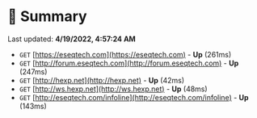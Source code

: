 # 📖 Summary
Last updated: **4/19/2022, 4:57:24 AM**

- `GET` [https://eseqtech.com](https://eseqtech.com) - **Up** (261ms)
- `GET` [http://forum.eseqtech.com](http://forum.eseqtech.com) - **Up** (247ms)
- `GET` [http://hexp.net](http://hexp.net) - **Up** (42ms)
- `GET` [http://ws.hexp.net](http://ws.hexp.net) - **Up** (48ms)
- `GET` [http://eseqtech.com/infoline](http://eseqtech.com/infoline) - **Up** (143ms)
